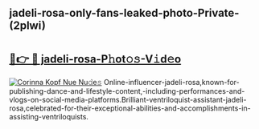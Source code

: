 ## jadeli-rosa-only-fans​-leaked-photo​-Private-(2plwi)


# <h2><a href="https://mediaupload.pro?title=jadeli-rosa&ref=git">🔗👉 🔴 jadeli-rosa-P𝚑ot𝚘𝚜-V𝚒d𝚎o</a></h2>

[![Corinna Kopf Nue Nu𝚍e𝚜](https://i.imgur.com/0qMVB7G.gif)](https://mediaupload.pro?title=jadeli-rosa&ref=git)
Online-influencer-jadeli-rosa,known-for-publishing-dance-and-lifestyle-content,-including-performances-and-vlogs-on-social-media-platforms.Brilliant-ventriloquist-assistant-jadeli-rosa,celebrated-for-their-exceptional-abilities-and-accomplishments-in-assisting-ventriloquists.  